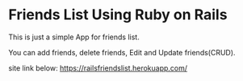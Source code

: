 # Friends List Using Ruby on Rails

This is just a simple App for friends list.

You can add friends, delete friends, Edit and Update friends(CRUD).



site link below:
https://railsfriendslist.herokuapp.com/
